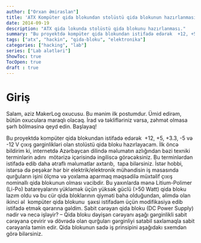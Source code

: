 ```yaml
---
author: ["Orxan Əmiraslan"]
title: 'ATX Kompüter qida blokundan stolüstü qida blokunun hazırlanması'
date: 2014-09-19
description: "ATX qida lokunda stolüstü qida blokunu hazırlanması."
summary: "Bu proyektdə kompüter qida blokundan istifadə edərək  +12, +5, +3.3, -5 və -12 V çıxış gərginlikləri olan stolüstü qida bloku hazırlayacam."
tags: ["atx", "hackin", "qida-bloku", "elektronika"]
categories: ["hacking", "lab"]
series: ["Lab alətləri"]
ShowToc: true
TocOpen: true
draft : true
---
```


# Giriş

Salam, əziz MakerLog oxucusu. Bu mənim ilk postumdur. Ümid edirəm, bütün oxuculara maraqlı olacaq. İrad və təklifləriniz varsa, zəhmət olmasa şərh bölməsinə qeyd edin.
Başlayaq!

Bu proyektdə kompüter qida blokundan istifadə edərək  +12, +5, +3.3, -5 və -12 V çıxış gərginlikləri olan stolüstü qida bloku hazırlayacam. İlk öncə bildirim ki, internetdə Azərbaycan dilində məlumatın azlığından bəzi texniki terminlərin adını  mötərizə içərisində ingiliscə görəcəksiniz. Bu terminlərdən istifadə edib daha ətraflı məlumatlar axtarıb,  tapa bilərsiniz.
İstər hobbi, istərsə də peşəkar hər bir elektrik/elektronik mühəndisin iş masasında qurğuların işini ölçmə və yoxlama aparmaq məqsədilə müxtəlif çıxış nominallı qida blokunun olması vacibdir. Bu yaxınlarda mənə Litium-Polimer (Li-Po) batareyalarını yükləmək üçün yüksək güclü (>50 Watt) qida bloku lazım oldu və bu cür qida bloklarının qiyməti baha olduğundan, əlimdə olan ikinci əl  kompüter qida blokunu  şəxsi istifadəm üçün modifikasiya edib istifadə etmək qərarına gəldim.
Sabit cərəyan qida bloku (DC Power Supply) nədir və necə işləyir? – Qida bloku dəyişən cərəyanı aşağı gərginlikli sabit cərəyana çevirir və dövrədə olan qurğuları gərginliyi satabil saxlamaqla sabit cərəyanla təmin edir. Qida blokunun sadə iş prinsipini aşağıdakı sxemdən görə bilərsiniz.